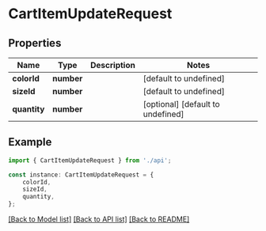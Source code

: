 # CartItemUpdateRequest


## Properties

Name | Type | Description | Notes
------------ | ------------- | ------------- | -------------
**colorId** | **number** |  | [default to undefined]
**sizeId** | **number** |  | [default to undefined]
**quantity** | **number** |  | [optional] [default to undefined]

## Example

```typescript
import { CartItemUpdateRequest } from './api';

const instance: CartItemUpdateRequest = {
    colorId,
    sizeId,
    quantity,
};
```

[[Back to Model list]](../README.md#documentation-for-models) [[Back to API list]](../README.md#documentation-for-api-endpoints) [[Back to README]](../README.md)
